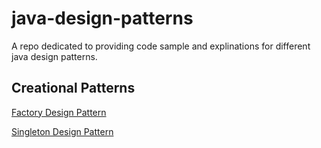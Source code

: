 # java-design-patterns

A repo dedicated to providing code sample and explinations for different java design patterns.

## Creational Patterns

[Factory Design Pattern](https://github.com/AdamWorthington/java-design-patterns/tree/master/factory)

[Singleton Design Pattern](https://github.com/AdamWorthington/java-design-patterns/tree/master/singleton)
